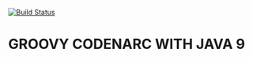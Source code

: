 [![Build Status](https://travis-ci.org/modestukasai/groovy-codenarc-java-9.svg?branch=master)](https://travis-ci.org/modestukasai/groovy-codenarc-java-9)

# GROOVY CODENARC WITH JAVA 9
